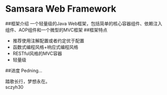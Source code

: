 # Samsara Web Framework
##框架介绍
一个轻量级的Java Web框架，包括简单的核心容器组件、依赖注入组件、AOP组件和一个微型的MVC框架
##框架特点

- 推荐使用注解配置或者约定优于配置
- 函数式编程风格+响应式编程风格
- RESTful风格的MVC容器
- 轻量级

##进度
Pedning... 

踏歌长行，梦想永在。  
sczyh30  
